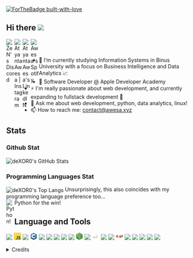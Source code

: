 [![ForTheBadge built-with-love](http://ForTheBadge.com/images/badges/built-with-love.svg)](https://GitHub.com/Naereen/)
## Hi there <img src="https://media.giphy.com/media/hvRJCLFzcasrR4ia7z/giphy.gif" width="25px">
<a href="https://discord.gg/mrvFkyjPe7">
  <img align="left" alt="ZeN's Discord" width="22px" src="https://raw.githubusercontent.com/peterthehan/peterthehan/master/assets/discord.svg" />
</a>
<a href="https://www.instagram.com/atyantaawesa/">
  <img align="left" alt="Atyanta Awesa | Instagram" width="22px" src="https://seeklogo.com/images/I/instagram-new-2016-logo-D9D42A0AD4-seeklogo.com.png" />
</a>
<a href="https://www.linkedin.com/in/atyantaawesa/">
  <img align="left" alt="Atyanta Awesa's LinkedIN" width="22px" src="https://raw.githubusercontent.com/peterthehan/peterthehan/master/assets/linkedin.svg" />
</a>
<a href="https://open.spotify.com/user/tqbrs5d72qa91nxjimg29iude?si=f3605802ecf04546">
  <img align="left" alt="Awesa's Spotify" width="22px" src="https://www.freepnglogos.com/uploads/spotify-logo-png/file-spotify-logo-png-4.png" />
</a>
<br/>
<br/>

- 🌱 I’m currently studying Information Systems in Binus University with a focus on Business Intelligence and Data Analytics 📈
- 🍎 Software Developer @ Apple Developer Academy
- ⚡ I'm really passionate about web development, and currently expanding to fullstack development 🥞
- 💬 Ask me about web development, python, data analytics, linux!
- 📫 How to reach me: contact@awesa.xyz

## Stats

### Github Stat
<img align="center" alt="deXOR0's GitHub Stats" src="https://github-readme-stats.vercel.app/api?username=deXOR0&show_icons=true&theme=radical" />

### Programming Languages Stat
<img align="center" alt="deXOR0's Top Langs" src="https://github-readme-stats.vercel.app/api/top-langs/?username=deXOR0&layout=compact&theme=radical" />
Unsurprisingly, this also coincides with my programming language preference too... 

<div>
  <img align="left" alt="Python!" width="22px" src="https://seeklogo.com/images/P/python-logo-A32636CAA3-seeklogo.com.png" />
  Python for the win!
</div>

## Language and Tools
<code><img height="20" src="https://seeklogo.com/images/P/python-logo-A32636CAA3-seeklogo.com.png"></code>
<code><img height="20" src="https://raw.githubusercontent.com/github/explore/80688e429a7d4ef2fca1e82350fe8e3517d3494d/topics/javascript/javascript.png"></code>
<code><img height="20" src="https://seeklogo.com/images/J/java-logo-7833D1D21A-seeklogo.com.png"></code>
<code><img height="20" src="https://raw.githubusercontent.com/github/explore/80688e429a7d4ef2fca1e82350fe8e3517d3494d/topics/cpp/cpp.png"></code>
<code><img height="20" src="https://seeklogo.com/images/P/php-logo-ADE513E748-seeklogo.com.png"></code>
<code><img height="20" src="https://seeklogo.com/images/S/swift-logo-E9182990F5-seeklogo.com.png"></code>
<code><img height="20" src="https://seeklogo.com/images/H/html5-logo-EF92D240D7-seeklogo.com.png"></code>
<code><img height="20" src="https://seeklogo.com/images/C/css3-logo-8724075274-seeklogo.com.png"></code>
<code><img height="20" src="https://seeklogo.com/images/F/flask-logo-44C507ABB7-seeklogo.com.png"></code>
<code><img height="20" src="https://raw.githubusercontent.com/github/explore/80688e429a7d4ef2fca1e82350fe8e3517d3494d/topics/nodejs/nodejs.png"></code>
<code><img height="20" src="https://seeklogo.com/images/L/laravel-logo-41EC1D4C3F-seeklogo.com.png"></code>
<code><img height="20" src="https://raw.githubusercontent.com/github/explore/80688e429a7d4ef2fca1e82350fe8e3517d3494d/topics/mysql/mysql.png"></code>
<code><img height="20" src="https://seeklogo.com/images/P/postgresql-logo-5309879B58-seeklogo.com.png"></code>
<code><img height="20" src="https://seeklogo.com/images/L/Linux_Tux-logo-DA252F3C21-seeklogo.com.png"></code>
<code><img height="20" src="https://raw.githubusercontent.com/github/explore/80688e429a7d4ef2fca1e82350fe8e3517d3494d/topics/git/git.png"></code>
<code><img height="20" src="https://seeklogo.com/images/R/react-logo-7B3CE81517-seeklogo.com.png"></code>
<code><img height="20" src="https://seeklogo.com/images/T/typescript-logo-B29A3F462D-seeklogo.com.png"></code>
<code><img height="20" src="https://seeklogo.com/images/D/django-logo-4C5ECF7036-seeklogo.com.png"></code>
<code><img height="20" src="https://seeklogo.com/images/G/go-logo-046185B647-seeklogo.com.png"></code>
<code><img height="20" src="https://seeklogo.com/images/N/nestjs-logo-09342F76C0-seeklogo.com.png"></code>

<details>
  <summary>Credits</summary>
  
  Yes, I totally rip this idea off from [AsterinGray](https://github.com/AsterinGray) ✌️
  
</details>

<!--
**deXOR0/deXOR0** is a ✨ _special_ ✨ repository because its `README.md` (this file) appears on your GitHub profile.

Here are some ideas to get you started:

- 🔭 I’m currently working on ...
- 🌱 I’m currently learning ...
- 👯 I’m looking to collaborate on ...
- 🤔 I’m looking for help with ...
- 💬 Ask me about ...
- 📫 How to reach me: ...
- 😄 Pronouns: ...
- ⚡ Fun fact: ...
-->
